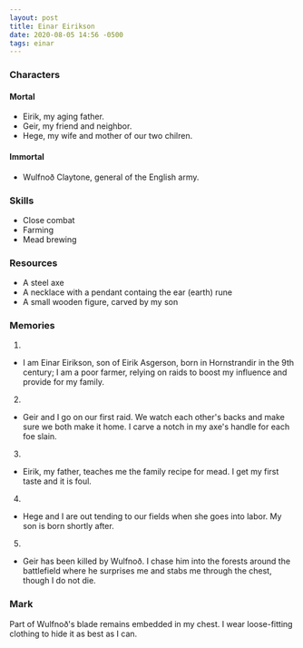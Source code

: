 ```yaml
---
layout: post
title: Einar Eirikson
date: 2020-08-05 14:56 -0500
tags: einar
---
```


### Characters

#### Mortal
- Eirik, my aging father.
- Geir, my friend and neighbor.
- Hege, my wife and mother of our two chilren.

#### Immortal
- Wulfnoð Claytone, general of the English army.

### Skills

- Close combat
- Farming
- Mead brewing

### Resources

- A steel axe
- A necklace with a pendant containg the ear (earth) rune
- A small wooden figure, carved by my son

### Memories

1.
  - I am Einar Eirikson, son of Eirik Asgerson, born in Hornstrandir in the 9th century; I am a poor farmer, relying on raids to boost my influence and provide for my family.

2.
  - Geir and I go on our first raid. We watch each other's backs and make sure we both make it home. I carve a notch in my axe's handle for each foe slain.

3.
  - Eirik, my father, teaches me the family recipe for mead. I get my first taste and it is foul.

4.
  - Hege and I are out tending to our fields when she goes into labor. My son is born shortly after.

5.
  - Geir has been killed by Wulfnoð. I chase him into the forests around the battlefield where he surprises me and stabs me through the chest, though I do not die.

### Mark

Part of Wulfnoð's blade remains embedded in my chest. I wear loose-fitting clothing to hide it as best as I can.

